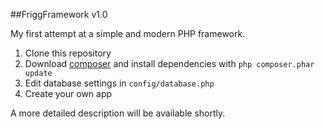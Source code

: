 ##FriggFramework v1.0

My first attempt at a simple and modern PHP framework.

1. Clone this repository
2. Download [composer](http://getcomposer.org/) and install dependencies with ```php composer.phar update```
3. Edit database settings in ```config/database.php```
4. Create your own app

A more detailed description will be available shortly.

